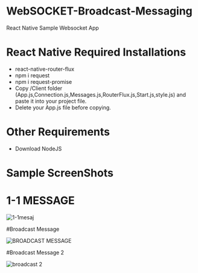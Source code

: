 # WebSOCKET-Broadcast-Messaging
React Native Sample Websocket App


# React Native Required Installations
- react-native-router-flux
- npm i request
- npm i request-promise
- Copy /Client folder (App.js,Connection.js,Messages.js,RouterFlux.js,Start.js,style.js) and paste it into your project file.
- Delete your App.js file before copying.
# Other Requirements
- Download NodeJS

# Sample ScreenShots



# 1-1 MESSAGE

![1-1mesaj](https://user-images.githubusercontent.com/34923740/88013587-74154180-cb25-11ea-9296-13281c6e0185.PNG)




#Broadcast Message

![BROADCAST MESSAGE](https://user-images.githubusercontent.com/34923740/88013622-87281180-cb25-11ea-9cc9-3a2ff9e66790.PNG)




#Broadcast Message 2


![broadcast 2](https://user-images.githubusercontent.com/34923740/88013631-927b3d00-cb25-11ea-92f6-1c207ca0f58f.PNG)








